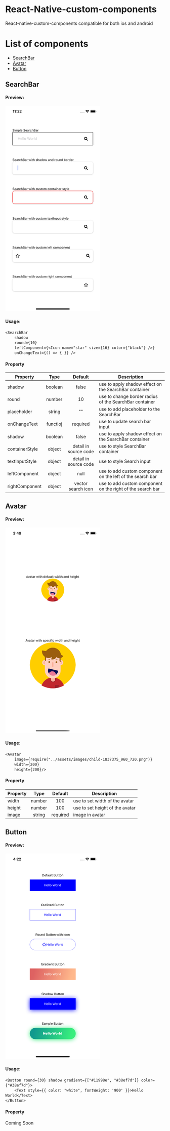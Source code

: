 # React-Native-custom-components

React-native-custom-components compatible for both ios and android

# List of components
- [SearchBar](#searchBar)
- [Avatar](#avatar)
- [Button](#button)

## SearchBar 

#### Preview:

<img src="assets/images/SearchBar.png" width="300" />

#### Usage:

```
<SearchBar
    shadow
    round={10}
    leftComponent={<Icon name="star" size={16} color={"black"} />}
    onChangeText={() => { }} />
```

#### Property

| Property             |    Type    |       Default        | Description                                        |
| -------------------- | :--------: | :------------------: | -------------------------------------------------- |
| shadow  |   boolean   |  false     | use to apply shadow effect on the SearchBar container         
| round   |   number    |  10        | use to change border radius of the SearchBar container         
| placeholder  |   string   |  ""    | use to add placeholder to the SearchBar        
| onChangeText  |   functioj   |  required     | use to update search bar input     
| shadow  |   boolean   |  false     | use to apply shadow effect on the SearchBar container         
| containerStyle  |   object   |  detail in source code     | use to style SearchBar container
| textInputStyle  |   object   | detail in source code     | use to style Search input 
| leftComponent  |   object   |  null     | use to add custom component on the left of the search bar
| rightComponent  |   object   |  vector search icon     | use to add custom component on the right of the search bar

## Avatar

#### Preview:

<img src="assets/images/Avatar.png" width="300" />

#### Usage:

```
<Avatar 
    image={require("../assets/images/child-1837375_960_720.png")} 
    width={200} 
    height={200}/>
```

#### Property

| Property             |    Type    |       Default        | Description                                        |
| -------------------- | :--------: | :------------------: | -------------------------------------------------- |
| width  |   number   |  100     | use to set width of the avatar
| height |   number   |  100     | use to set height of the avatar
| image  |   string   |  required     | image in avatar


## Button

#### Preview:

<img src="assets/images/Button.png" width="300" />

#### Usage:

```
<Button round={30} shadow gradient={["#11998e", "#38ef7d"]} color={"#38ef7d"}>
    <Text style={{ color: "white", fontWeight: '900' }}>Hello World</Text>
</Button>
```

#### Property

Coming Soon

    
    